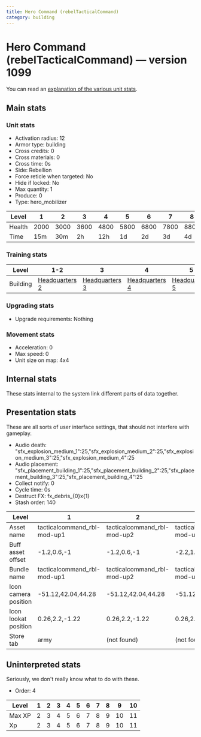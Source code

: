```yaml
---
title: Hero Command (rebelTacticalCommand)
category: building
---
```


# Hero Command (rebelTacticalCommand) — version 1099

You can read an [explanation  of the various unit stats](unitexplained.md).

## Main stats

### Unit stats

  * Activation radius: 12
  * Armor type: building
  * Cross credits: 0
  * Cross materials: 0
  * Cross time: 0s
  * Side: Rebellion
  * Force reticle when targeted: No
  * Hide if locked: No
  * Max quantity: 1
  * Produce: 0
  * Type: hero_mobilizer

|Level |1   |2   |3   |4   |5   |6   |7   |8   |9   |10   |
|------|----|----|----|----|----|----|----|----|----|-----|
|Health|2000|3000|3600|4800|5800|6800|7800|8800|9800|10800|
|Time  |15m |30m |2h  |12h |1d  |2d  |3d  |4d  |1w  |1w5d |


### Training stats

|Level   |1-2                           |3                             |4                             |5                             |6                             |7                             |8                             |9                             |10                             |
|--------|------------------------------|------------------------------|------------------------------|------------------------------|------------------------------|------------------------------|------------------------------|------------------------------|-------------------------------|
|Building|[Headquarters 2](rebelHQ.html)|[Headquarters 3](rebelHQ.html)|[Headquarters 4](rebelHQ.html)|[Headquarters 5](rebelHQ.html)|[Headquarters 6](rebelHQ.html)|[Headquarters 7](rebelHQ.html)|[Headquarters 8](rebelHQ.html)|[Headquarters 9](rebelHQ.html)|[Headquarters 10](rebelHQ.html)|


### Upgrading stats

  * Upgrade requirements: Nothing

### Movement stats

  * Acceleration: 0
  * Max speed: 0
  * Unit size on map: 4x4

## Internal stats

These stats internal to the system link different parts of data together.


## Presentation stats

These are all sorts of user interface settings, that should not interfere with gameplay.

  * Audio death: "sfx_explosion_medium_1":25,"sfx_explosion_medium_2":25,"sfx_explosion_medium_3":25,"sfx_explosion_medium_4":25
  * Audio placement: "sfx_placement_building_1":25,"sfx_placement_building_2":25,"sfx_placement_building_3":25,"sfx_placement_building_4":25
  * Collect notify: 0
  * Cycle time: 0s
  * Destruct FX: fx_debris_{0}x{1}
  * Stash order: 140

|Level               |1                          |2                          |3                          |4                          |5                          |6                          |7-10                       |
|--------------------|---------------------------|---------------------------|---------------------------|---------------------------|---------------------------|---------------------------|---------------------------|
|Asset name          |tacticalcommand_rbl-mod-up1|tacticalcommand_rbl-mod-up2|tacticalcommand_rbl-mod-up3|tacticalcommand_rbl-mod-up4|tacticalcommand_rbl-mod-up5|tacticalcommand_rbl-mod-up6|tacticalcommand_rbl-mod-up7|
|Buff asset offset   |-1.2,0.6,-1                |-1.2,0.6,-1                |-2.2,1.4,-2.2              |-2.2,1.4,-2.2              |-2.2,1.4,-2.2              |-2.2,1.4,-2.2              |-2.4,1.4,-2.4              |
|Bundle name         |tacticalcommand_rbl-mod-up1|tacticalcommand_rbl-mod-up2|tacticalcommand_rbl-mod-up3|tacticalcommand_rbl-mod-up4|tacticalcommand_rbl-mod-up5|tacticalcommand_rbl-mod-up6|tacticalcommand_rbl-mod-up7|
|Icon camera position|-51.12,42.04,44.28         |-51.12,42.04,44.28         |-51.12,42.04,44.28         |-51.12,42.04,44.28         |-51.12,42.04,44.28         |-51.12,42.04,44.28         |-50.51,41.92,41.7          |
|Icon lookat position|0.26,2.2,-1.22             |0.26,2.2,-1.22             |0.26,2.2,-1.22             |0.26,2.2,-1.22             |0.26,2.2,-1.22             |0.26,2.2,-1.22             |0.28,1.29,-0.14            |
|Store tab           |army                       |(not found)                |(not found)                |(not found)                |(not found)                |(not found)                |(not found)                |


## Uninterpreted stats

Seriously, we don't really know what to do with these.

  * Order: 4

|Level |1|2|3|4|5|6|7|8|9 |10|
|------|-|-|-|-|-|-|-|-|--|--|
|Max XP|2|3|4|5|6|7|8|9|10|11|
|Xp    |2|3|4|5|6|7|8|9|10|11|


